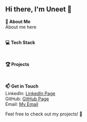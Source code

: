 ## Hi there, I'm Uneet 👋

**🚀 About Me<br>**
About me here<br>
<br>

**💻 Tech Stack<br>**

<br>

**🏆 Projects<br>**

<br>

**📫 Get in Touch<br>**
LinkedIn: [LinkedIn Page](https://www.linkedin.com/in/uneet-shah-5b4152292)<br>
GitHub: [GitHub Page](https://github.com/welpmemates)<br>
Email: [My Email](mailto:shahuneet06@gmail.com)<br>

Feel free to check out my projects! 🚀<br>
